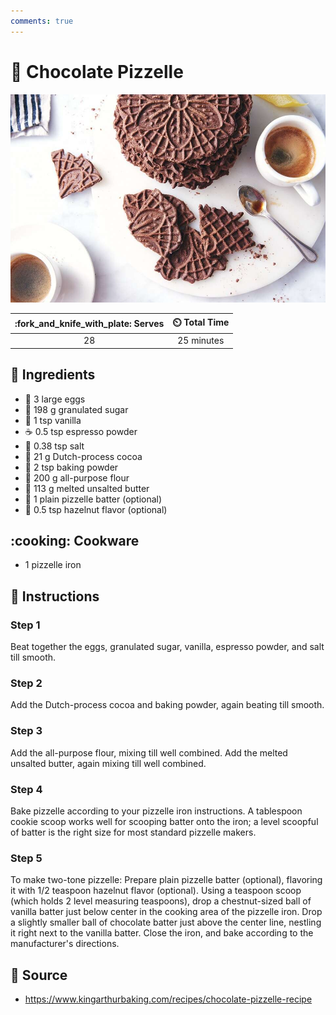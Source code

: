 ```yaml
---
comments: true
---
```

# :cookie: Chocolate Pizzelle

![Chocolate Pizzelle](../assets/images/chocolate-pizzelle.jpg)

| :fork_and_knife_with_plate: Serves | :timer_clock: Total Time |
|:----------------------------------:|:-----------------------: |
| 28 | 25 minutes |

## :salt: Ingredients

- :egg: 3 large eggs
- :candy: 198 g granulated sugar
- :icecream: 1 tsp vanilla
- :coffee: 0.5 tsp espresso powder
- :salt: 0.38 tsp salt
- :chocolate_bar: 21 g Dutch-process cocoa
- :dash: 2 tsp baking powder
- :ear_of_rice: 200 g all-purpose flour
- :butter: 113 g melted unsalted butter
- :cookie: 1 plain pizzelle batter (optional)
- :chestnut: 0.5 tsp hazelnut flavor (optional)

## :cooking: Cookware

- 1 pizzelle iron

## :pencil: Instructions

### Step 1

Beat together the eggs, granulated sugar, vanilla, espresso powder, and salt till smooth.

### Step 2

Add the Dutch-process cocoa and baking powder, again beating till smooth.

### Step 3

Add the all-purpose flour, mixing till well combined. Add the melted unsalted butter, again mixing till well combined.

### Step 4

Bake pizzelle according to your pizzelle iron instructions. A tablespoon cookie scoop works well for scooping batter
onto the iron; a level scoopful of batter is the right size for most standard pizzelle makers.

### Step 5

To make two-tone pizzelle: Prepare plain pizzelle batter (optional), flavoring it with 1/2 teaspoon hazelnut flavor
(optional). Using a teaspoon scoop (which holds 2 level measuring teaspoons), drop a chestnut-sized ball of vanilla
batter just below center in the cooking area of the pizzelle iron. Drop a slightly smaller ball of chocolate batter just
above the center line, nestling it right next to the vanilla batter. Close the iron, and bake according to the
manufacturer's directions.

## :link: Source

- <https://www.kingarthurbaking.com/recipes/chocolate-pizzelle-recipe>
